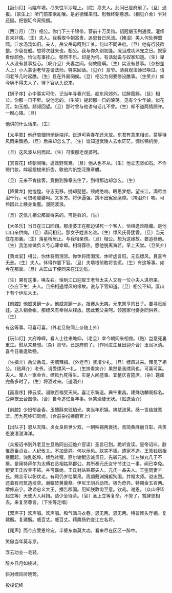 <!-- { "loadSidebar": true } -->
【翫仙灯】马隘车塡。尽来往平沙堤上。〔院〕禀夫人。此间已是府前了。〔旦〕通报。〔禀生上〕听门前笙歌乱嚷。是必德耀来归。慰我终朝悬想。〔相见介合〕乍对还疑。把银缸今宵照朗。

〔西江月〕〔旦〕相公。你门下三千锦带。营前十万吴钩。貂冠缀玉列通侯。灌绛自来非偶。〔生〕夫人。我看取今朝富贵。追思昔日风流。〔掩泪〕美人何处狎盟鸥。江水汤汤如旧。夫人。岳父岳母旣到江关。何以不同进府。〔旦〕他有行装欲整。少留在船。想将次就来也。相公。我与你久别初逢。况当成功沐宠之日。奴家看你颜色。恰似有事挂心。郁然不乐。却是为何。有话就说与奴家知道。〔生〕卑人从没有甚事挂心。〔叹介旦〕夫妻之间。何故隐瞒。〔生〕实没有甚事。〔杂扮差人上〕小人蒙谢老爷差请法师。特来回话。〔见介〕禀爷。淸眞观法师已唤过。请问老爷几时起醮。〔生〕且在外厢伺候。〔旦〕相公为何要修设醮事。〔生笑介〕如今瞒不得夫人了。待下官从头说来。 

【狮子序】心中事实可伤。记当年寻春兴狂。趁东风郊外。烂醉霞觞。〔旦〕相公。你那一日不醉。说他怎的。〔生笑〕提起那一日的浪荡。见有个少年娘。似花芳。如玉朗。频频回望。〔旦〕那时曾与他讲句话儿不曾。〔生〕却不道两情顾许。一盼心降。〔旦〕 

他讲的什么话来。〔生〕 

【太平歌】他纾衷悃悄悄诉端详。说道可喜春花还未放。东君有意来相访。莫等待风雨来飘扬。〔旦〕后来却怎么了。〔生〕谁知道武陵人去水茫茫。惆怅锦机傍。

〔旦〕这风波从何而起。〔生〕可恨那老虔婆呵。 

【赏宫花】终朝闹嚷。逼效野鸳鸯。〔旦〕他从也不从。〔生〕他立志坚如石。不作倚门妆。衅起投梭来折齿。敎他片帆空泛豫章艭。

〔旦〕元来不肯接客。竟搬到豫章去住了。到得那边却怎么。〔生〕 

【降黄龙】他惶惶。守志无移。抛却琵琶。顿成绝响。眠思梦想。望长江。滴尽血泪千行。可恨老虔婆呵。又多方。将伊逼强。跳不出寃家磨障。〔掩泪介〕咳。可怜因此上餧身鱼鳖。漫随波浪。

〔旦〕这信儿相公那裏得来的。可是眞的。〔生〕 

【大圣乐】当日在江口回翔。那虔婆正在那边谋死一个客人。恰相逢难隐藏。是他口口亲供向。〔旦〕请问相公。那女子姓甚名谁。〔生〕缥风氏骨犹香。〔旦〕当元住在那裏。〔生〕落星桥居止。与我相亲傍。〔旦〕相公。想为这缘故。要追荐他。〔生〕我怎肯做负义亏心薄幸郞。相将荐往。愿他脱离海若。早上天堂。〔旦笑介〕 

【黄龙衮】相公。你休将雨泪滂。你休将雨泪滂。休听虚言诳。元氏缥风。且喜今无恙。〔生〕夫人。休得作耍下官。〔旦〕夫壻根前敢将言谎。〔生〕有这等事。如今在那裏。〔旦〕从匡山下便同来在江边舫。

〔生〕果有这事。唤左右。快到江口迎取王老爷太夫人又有一位小夫人进府来。〔杂应下生〕夫人。且把相遇缥风的缘故。说与下官知道。〔旦〕相公不知。匡山下有个伊尼大王。 

【前腔】他威灵鎭一乡。他威灵鎭一乡。报赛从无爽。元来祭享的日子。要寻觅娇娃。送入销金帐。那缥风有幸得从释放。因此我父亲呵。领回家付妾身同供养。〔生〕 

有这等事。可喜可喜。〔外老旦贴同上杂随上外〕 

【玩仙灯】大府峥嵘。看人士往来瞻仰。〔老旦〕幸今朝同来相傍。〔贴〕岂意死裏重生。慰从来悬想。〔杂〕禀爷。已是府前了。〔作同进生旦出迎介合〕玉润冰淸。喜今日重逢欣畅。

〔生揖介〕岳父岳母。劣壻拜揖。〔外老旦〕贤壻少礼。〔旦〕缥风过来。拜见了相公。〔贴拜介〕老爷。请受缥风一礼。〔生扶看笑介〕果然是我缥风也。可喜可喜。夫人。卑人一家会合。缥风九死得生。实是人间盛事。宜整庆喜筵席。〔杂〕筵席完备多时了。〔生〕将酒过来。〔送酒介〕 

【画眉序】捧云浆。谩歌百福受天庆。喜江东新造。典午重昌。建殊功麟阁标名。受异宠云台图像。〔合〕自今追忆当年事。休笑酒徒无状。〔贴送酒介〕 

【前腔】少妇郁金香。玉醴斟来琥珀光。笑当年织锦。拂拭流黄。感一言结就鸾盟。历九死终归鸳幌。〔合前杂扮捧册官上〕 

【出队子】恩从天降。贞女良臣世少双。一朝殊锡两褒扬。靑简黄麻丽日彰。共羡恩波湛湛洋洋。

〔众报诏书到外老旦生旦贴同出迎跪介官读〕圣旨已到。跪听宣读。皇帝诏曰。朕惟荩臣贞女。人纪攸关。不加褒异。何以示风。朕实不德。遭家不造。王敦钱凤相继而起。浊乱乾坤。倾危社稷。匪尔谢鲲忠诚贯日。先斩元凶。江左弹丸几于不屋。是用特拜尔为太傅右丞相姑熟郡公。其所奏元氏女守节沈江一事。闻已幸免。鲲妻王氏收养不妬。并可嘉尙。王氏封姑熟郡夫人。元氏一品夫人。王鉴同妻羊氏。赐金币以彰优老。有司仍岁给粟帛。周顗戴渊捐躯狥国。并赠太师。谥忠烈。还着有司筑造坟茔。谢鲲焚黄奠祭。伊尼王阴兵助阵。极为奇异。特赐金五百两。增修庙宇。改谥忠义大王。播吿郡国。用知朕敦尙至意。钦哉。谢恩。〔众山呼毕起生等〕天使大人拜揖。请少坐待茶。〔官〕圣上立等复命。不劳了。暂辞恩相去。来复至尊言。〔下生等走唱〕 

【双声子】欢声唱。欢声唱。和气满乌衣巷。恩无两。恩无两。特旨拜头厅相。复建剏。复建剏。威百丈。威百丈。藉鹰扬豹变江左名将。

【尾声】而今应受恩纶宠。半壁东南莫大功。看来尽在区区一醉中。

笑傲当年莫与京。



浮云功业一毛轻。

醉乡日月如梭过。



斜对缥风听晓莺。 

投梭记终 
